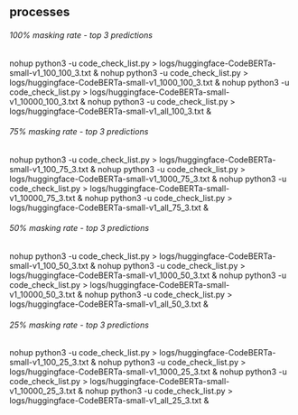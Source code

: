 
## processes

###### 100% masking rate - top 3 predictions 
nohup python3 -u code_check_list.py > logs/huggingface-CodeBERTa-small-v1_100_100_3.txt &
nohup python3 -u code_check_list.py > logs/huggingface-CodeBERTa-small-v1_1000_100_3.txt &
nohup python3 -u code_check_list.py > logs/huggingface-CodeBERTa-small-v1_10000_100_3.txt &
nohup python3 -u code_check_list.py > logs/huggingface-CodeBERTa-small-v1_all_100_3.txt &

###### 75% masking rate - top 3 predictions 
nohup python3 -u code_check_list.py > logs/huggingface-CodeBERTa-small-v1_100_75_3.txt &
nohup python3 -u code_check_list.py > logs/huggingface-CodeBERTa-small-v1_1000_75_3.txt &
nohup python3 -u code_check_list.py > logs/huggingface-CodeBERTa-small-v1_10000_75_3.txt &
nohup python3 -u code_check_list.py > logs/huggingface-CodeBERTa-small-v1_all_75_3.txt &

###### 50% masking rate - top 3 predictions 
nohup python3 -u code_check_list.py > logs/huggingface-CodeBERTa-small-v1_100_50_3.txt &
nohup python3 -u code_check_list.py > logs/huggingface-CodeBERTa-small-v1_1000_50_3.txt &
nohup python3 -u code_check_list.py > logs/huggingface-CodeBERTa-small-v1_10000_50_3.txt &
nohup python3 -u code_check_list.py > logs/huggingface-CodeBERTa-small-v1_all_50_3.txt &

###### 25% masking rate - top 3 predictions 
nohup python3 -u code_check_list.py > logs/huggingface-CodeBERTa-small-v1_100_25_3.txt &
nohup python3 -u code_check_list.py > logs/huggingface-CodeBERTa-small-v1_1000_25_3.txt &
nohup python3 -u code_check_list.py > logs/huggingface-CodeBERTa-small-v1_10000_25_3.txt &
nohup python3 -u code_check_list.py > logs/huggingface-CodeBERTa-small-v1_all_25_3.txt &
